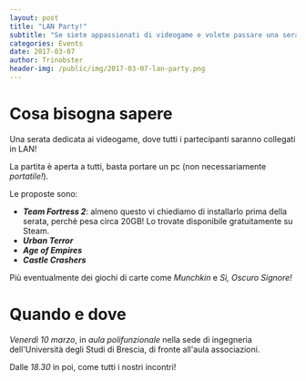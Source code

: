 ```yaml
---
layout: post
title: "LAN Party!"
subtitle: "Se siete appassionati di videogame e volete passare una serata in compagnia, non potete mancare!"
categories: Events
date: 2017-03-07
author: Trinobster
header-img: /public/img/2017-03-07-lan-party.png
---
```


# Cosa bisogna sapere

Una serata dedicata ai videogame, dove tutti i partecipanti saranno collegati in LAN!

La partita è aperta a tutti, basta portare un pc (non necessariamente *portatile!*).

Le proposte sono:

* ***Team Fortress 2***: almeno questo vi chiediamo di installarlo prima della serata, perchè pesa circa 20GB! Lo trovate disponibile gratuitamente su Steam.
* ***Urban Terror***
* ***Age of Empires***
* ***Castle Crashers***

Più eventualmente dei giochi di carte come *Munchkin* e *Sì, Oscuro Signore!*

# Quando e dove

*Venerdì 10 marzo*, in *aula polifunzionale* nella sede di ingegneria dell'Università degli Studi di Brescia, di fronte all'aula associazioni.

Dalle *18.30* in poi, come tutti i nostri incontri!
